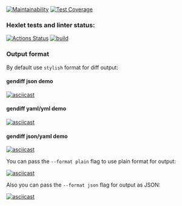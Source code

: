 [![Maintainability](https://api.codeclimate.com/v1/badges/283616f5c9f7261245a0/maintainability)](https://codeclimate.com/github/alexgitcher/frontend-project-lvl2/maintainability)
[![Test Coverage](https://api.codeclimate.com/v1/badges/283616f5c9f7261245a0/test_coverage)](https://codeclimate.com/github/alexgitcher/frontend-project-lvl2/test_coverage)

### Hexlet tests and linter status:
[![Actions Status](https://github.com/alexgitcher/frontend-project-lvl2/workflows/hexlet-check/badge.svg)](https://github.com/alexgitcher/frontend-project-lvl2/actions)
[![build](https://github.com/alexgitcher/frontend-project-lvl2/actions/workflows/build.yml/badge.svg)](https://github.com/alexgitcher/frontend-project-lvl2/actions/workflows/build.yml)

### Output format

By default use `stylish` format for diff output:
#### gendiff json demo

[![asciicast](https://asciinema.org/a/pCy7B0oVjOUnIr0NIwZuKjxib.svg)](https://asciinema.org/a/pCy7B0oVjOUnIr0NIwZuKjxib)

#### gendiff yaml/yml demo

[![asciicast](https://asciinema.org/a/OQneYNFEvYPPolL2Rwhqp15l7.svg)](https://asciinema.org/a/OQneYNFEvYPPolL2Rwhqp15l7)

#### gendiff json/yaml demo

[![asciicast](https://asciinema.org/a/pXjJM9QVfoJBZK8TnzEJJKjg6.svg)](https://asciinema.org/a/pXjJM9QVfoJBZK8TnzEJJKjg6)

You can pass the `--format plain` flag to use plain format for output:

[![asciicast](https://asciinema.org/a/hb285lqCpWwjcrFRHp566HhdS.svg)](https://asciinema.org/a/hb285lqCpWwjcrFRHp566HhdS)

Also you can pass the `--format json` flag for output as JSON:

[![asciicast](https://asciinema.org/a/eGq0kgAwqILLHmgBRdE8YRt8k.svg)](https://asciinema.org/a/eGq0kgAwqILLHmgBRdE8YRt8k)
